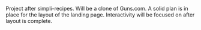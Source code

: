 Project after simpli-recipes. 
Will be a clone of Guns.com. 
A solid plan is in place for the layout of the landing page. 
Interactivity will be focused on after layout is complete.
